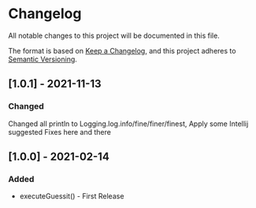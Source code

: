 # Changelog
All notable changes to this project will be documented in this file.

The format is based on [Keep a Changelog](https://keepachangelog.com/en/1.0.0/),
and this project adheres to [Semantic Versioning](https://semver.org/spec/v2.0.0.html).


## [1.0.1] - 2021-11-13
### Changed
Changed all println to Logging.log.info/fine/finer/finest, Apply some Intellij suggested Fixes here and there

## [1.0.0] - 2021-02-14
### Added
- executeGuessit() - First Release